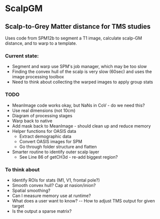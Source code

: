 ScalpGM
=======

## Scalp-to-Grey Matter distance for TMS studies

Uses code from SPM12b to segment a T1 image, calculate scalp-GM distance, and to warp to a template.


### Current state:
* Segment and warp use SPM's job manager, which may be too slow
* Finding the convex hull of the scalp is very slow (60sec) and uses the image processing toolbox
* Need to think about collecting the warped images to apply group stats


### TODO
* MeanImage code works okay, but NaNs in CoV - do we need this?
* Use real dimensions (not 10cm)
* Diagram of processing stages
* Warp back to native
* Add mask back to MeanImage - should clean up and reduce memory
* Helper functions for OASIS data
  * Extract demographic data
  * Convert OASIS images for SPM
  * Go through folder structure and flatten
* Smarter routine to identify outer scalp layer
  * See Line 86 of getCH3d - re-add biggest region?



### To think about
* Identify ROIs for stats (M1, V1, frontal pole?)
* Smooth convex hull? Cap at nasion/inion?
* Spatial smoothing?
* Can I measure memory use at runtime?
* What does a user want to know? -- How to adjust TMS output for given target
* Is the output a sparse matrix?